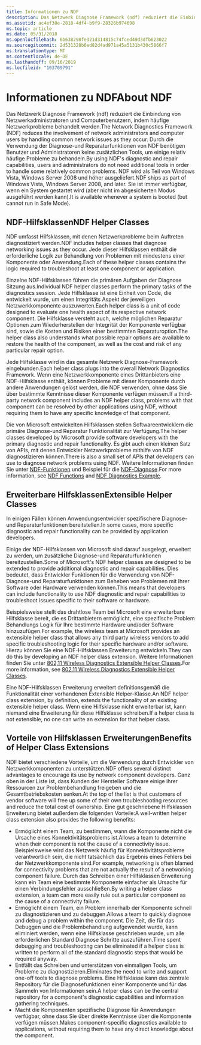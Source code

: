 ```yaml
---
title: Informationen zu NDF
description: Das Netzwerk Diagnose Framework (ndf) reduziert die Einbindung von Netzwerkadministratoren und Computerbenutzern, indem häufige Netzwerkprobleme behandelt werden.
ms.assetid: ac4ef38e-2818-4df4-b9f9-28326b974698
ms.topic: article
ms.date: 05/31/2018
ms.openlocfilehash: 6b638298fe321d314815c74fced49d3dfb623022
ms.sourcegitcommit: 2d531328b6ed82d4ad971a45a5131b430c5866f7
ms.translationtype: MT
ms.contentlocale: de-DE
ms.lasthandoff: 09/16/2019
ms.locfileid: "103709791"
---
```

# <a name="about-ndf"></a><span data-ttu-id="c9489-103">Informationen zu NDF</span><span class="sxs-lookup"><span data-stu-id="c9489-103">About NDF</span></span>

<span data-ttu-id="c9489-104">Das Netzwerk Diagnose Framework (ndf) reduziert die Einbindung von Netzwerkadministratoren und Computerbenutzern, indem häufige Netzwerkprobleme behandelt werden.</span><span class="sxs-lookup"><span data-stu-id="c9489-104">The Network Diagnostics Framework (NDF) reduces the involvement of network administrators and computer users by handling common network issues as they occur.</span></span> <span data-ttu-id="c9489-105">Durch die Verwendung der Diagnose-und Reparaturfunktionen von NDF benötigen Benutzer und Administratoren keine zusätzlichen Tools, um einige relativ häufige Probleme zu behandeln.</span><span class="sxs-lookup"><span data-stu-id="c9489-105">By using NDF's diagnostic and repair capabilities, users and administrators do not need additional tools in order to handle some relatively common problems.</span></span> <span data-ttu-id="c9489-106">NDF wird als Teil von Windows Vista, Windows Server 2008 und höher ausgeliefert.</span><span class="sxs-lookup"><span data-stu-id="c9489-106">NDF ships as part of Windows Vista, Windows Server 2008, and later.</span></span> <span data-ttu-id="c9489-107">Sie ist immer verfügbar, wenn ein System gestartet wird (aber nicht im abgesicherten Modus ausgeführt werden kann).</span><span class="sxs-lookup"><span data-stu-id="c9489-107">It is available whenever a system is booted (but cannot run in Safe Mode).</span></span>

## <a name="ndf-helper-classes"></a><span data-ttu-id="c9489-108">NDF-Hilfsklassen</span><span class="sxs-lookup"><span data-stu-id="c9489-108">NDF Helper Classes</span></span>

<span data-ttu-id="c9489-109">NDF umfasst Hilfsklassen, mit denen Netzwerkprobleme beim Auftreten diagnostiziert werden.</span><span class="sxs-lookup"><span data-stu-id="c9489-109">NDF includes helper classes that diagnose networking issues as they occur.</span></span> <span data-ttu-id="c9489-110">Jede dieser Hilfsklassen enthält die erforderliche Logik zur Behandlung von Problemen mit mindestens einer Komponente oder Anwendung.</span><span class="sxs-lookup"><span data-stu-id="c9489-110">Each of these helper classes contains the logic required to troubleshoot at least one component or application.</span></span>

<span data-ttu-id="c9489-111">Einzelne NDF-Hilfsklassen führen die primären Aufgaben der Diagnose Sitzung aus.</span><span class="sxs-lookup"><span data-stu-id="c9489-111">Individual NDF helper classes perform the primary tasks of the diagnostics session.</span></span> <span data-ttu-id="c9489-112">Jede Hilfsklasse ist eine Einheit von Code, die entwickelt wurde, um einen Integritäts Aspekt der jeweiligen Netzwerkkomponente auszuwerten.</span><span class="sxs-lookup"><span data-stu-id="c9489-112">Each helper class is a unit of code designed to evaluate one health aspect of its respective network component.</span></span> <span data-ttu-id="c9489-113">Die Hilfsklasse versteht auch, welche möglichen Reparatur Optionen zum Wiederherstellen der Integrität der Komponente verfügbar sind, sowie die Kosten und Risiken einer bestimmten Reparaturoption.</span><span class="sxs-lookup"><span data-stu-id="c9489-113">The helper class also understands what possible repair options are available to restore the health of the component, as well as the cost and risk of any particular repair option.</span></span>

<span data-ttu-id="c9489-114">Jede Hilfsklasse wird in das gesamte Netzwerk Diagnose-Framework eingebunden.</span><span class="sxs-lookup"><span data-stu-id="c9489-114">Each helper class plugs into the overall Network Diagnostics Framework.</span></span> <span data-ttu-id="c9489-115">Wenn eine Netzwerkkomponente eines Drittanbieters eine NDF-Hilfsklasse enthält, können Probleme mit dieser Komponente durch andere Anwendungen gelöst werden, die NDF verwenden, ohne dass Sie über bestimmte Kenntnisse dieser Komponente verfügen müssen.</span><span class="sxs-lookup"><span data-stu-id="c9489-115">If a third-party network component includes an NDF helper class, problems with that component can be resolved by other applications using NDF, without requiring them to have any specific knowledge of that component.</span></span>

<span data-ttu-id="c9489-116">Die von Microsoft entwickelten Hilfsklassen stellen Softwareentwicklern die primäre Diagnose-und Reparatur Funktionalität zur Verfügung.</span><span class="sxs-lookup"><span data-stu-id="c9489-116">The helper classes developed by Microsoft provide software developers with the primary diagnostic and repair functionality.</span></span> <span data-ttu-id="c9489-117">Es gibt auch einen kleinen Satz von APIs, mit denen Entwickler Netzwerkprobleme mithilfe von NDF diagnostizieren können.</span><span class="sxs-lookup"><span data-stu-id="c9489-117">There is also a small set of APIs that developers can use to diagnose network problems using NDF.</span></span> <span data-ttu-id="c9489-118">Weitere Informationen finden Sie unter [NDF-Funktionen](ndf-functions.md) und Beispiel für die [NDF-Diagnose](ndf-diagnostics-example.md).</span><span class="sxs-lookup"><span data-stu-id="c9489-118">For more information, see [NDF Functions](ndf-functions.md) and [NDF Diagnostics Example](ndf-diagnostics-example.md).</span></span>

## <a name="extensible-helper-classes"></a><span data-ttu-id="c9489-119">Erweiterbare Hilfsklassen</span><span class="sxs-lookup"><span data-stu-id="c9489-119">Extensible Helper Classes</span></span>

<span data-ttu-id="c9489-120">In einigen Fällen können Anwendungsentwickler spezifischere Diagnose-und Reparaturfunktionen bereitstellen.</span><span class="sxs-lookup"><span data-stu-id="c9489-120">In some cases, more specific diagnostic and repair functionality can be provided by application developers.</span></span>

<span data-ttu-id="c9489-121">Einige der NDF-Hilfsklassen von Microsoft sind darauf ausgelegt, erweitert zu werden, um zusätzliche Diagnose-und Reparaturfunktionen bereitzustellen.</span><span class="sxs-lookup"><span data-stu-id="c9489-121">Some of Microsoft's NDF helper classes are designed to be extended to provide additional diagnostic and repair capabilities.</span></span> <span data-ttu-id="c9489-122">Dies bedeutet, dass Entwickler Funktionen für die Verwendung von NDF-Diagnose-und Reparaturfunktionen zum Beheben von Problemen mit Ihrer Software oder Hardware verwenden können.</span><span class="sxs-lookup"><span data-stu-id="c9489-122">This means that developers can include functionality to use NDF diagnostic and repair capabilities to troubleshoot issues specific to their software or hardware.</span></span>

<span data-ttu-id="c9489-123">Beispielsweise stellt das drahtlose Team bei Microsoft eine erweiterbare Hilfsklasse bereit, die es Drittanbietern ermöglicht, eine spezifische Problem Behandlungs Logik für Ihre bestimmte Hardware und/oder Software hinzuzufügen.</span><span class="sxs-lookup"><span data-stu-id="c9489-123">For example, the wireless team at Microsoft provides an extensible helper class that allows any third party wireless vendors to add specific troubleshooting logic for their specific hardware and/or software.</span></span> <span data-ttu-id="c9489-124">Hierzu können Sie eine NDF-Hilfsklassen Erweiterung entwickeln.</span><span class="sxs-lookup"><span data-stu-id="c9489-124">They can do this by developing an NDF helper class extension.</span></span> <span data-ttu-id="c9489-125">Weitere Informationen finden Sie unter [802,11 Wireless Diagnostics Extensible Helper Classes](802-11-wireless-diagnostics-extensible-helper-classes.md).</span><span class="sxs-lookup"><span data-stu-id="c9489-125">For more information, see [802.11 Wireless Diagnostics Extensible Helper Classes](802-11-wireless-diagnostics-extensible-helper-classes.md).</span></span>

<span data-ttu-id="c9489-126">Eine NDF-Hilfsklassen Erweiterung erweitert definitionsgemäß die Funktionalität einer vorhandenen Extensible Helper-Klasse.</span><span class="sxs-lookup"><span data-stu-id="c9489-126">An NDF helper class extension, by definition, extends the functionality of an existing extensible helper class.</span></span> <span data-ttu-id="c9489-127">Wenn eine Hilfsklasse nicht erweiterbar ist, kann niemand eine Erweiterung für diese Hilfsklasse schreiben.</span><span class="sxs-lookup"><span data-stu-id="c9489-127">If a helper class is not extensible, no one can write an extension for that helper class.</span></span>

## <a name="benefits-of-helper-class-extensions"></a><span data-ttu-id="c9489-128">Vorteile von Hilfsklassen Erweiterungen</span><span class="sxs-lookup"><span data-stu-id="c9489-128">Benefits of Helper Class Extensions</span></span>

<span data-ttu-id="c9489-129">NDF bietet verschiedene Vorteile, um die Verwendung durch Entwickler von Netzwerkkomponenten zu unterstützen.</span><span class="sxs-lookup"><span data-stu-id="c9489-129">NDF offers several distinct advantages to encourage its use by network component developers.</span></span> <span data-ttu-id="c9489-130">Ganz oben in der Liste ist, dass Kunden der Hersteller Software einige ihrer Ressourcen zur Problembehandlung freigeben und die Gesamtbetriebskosten senken.</span><span class="sxs-lookup"><span data-stu-id="c9489-130">At the top of the list is that customers of vendor software will free up some of their own troubleshooting resources and reduce the total cost of ownership.</span></span> <span data-ttu-id="c9489-131">Eine gut geschriebene Hilfsklassen Erweiterung bietet außerdem die folgenden Vorteile:</span><span class="sxs-lookup"><span data-stu-id="c9489-131">A well-written helper class extension also provides the following benefits:</span></span>

-   <span data-ttu-id="c9489-132">Ermöglicht einem Team, zu bestimmen, wann die Komponente nicht die Ursache eines Konnektivitätsproblems ist.</span><span class="sxs-lookup"><span data-stu-id="c9489-132">Allows a team to determine when their component is not the cause of a connectivity issue.</span></span> <span data-ttu-id="c9489-133">Beispielsweise wird das Netzwerk häufig für Konnektivitätsprobleme verantwortlich sein, die nicht tatsächlich das Ergebnis eines Fehlers bei der Netzwerkkomponente sind.</span><span class="sxs-lookup"><span data-stu-id="c9489-133">For example, networking is often blamed for connectivity problems that are not actually the result of a networking component failure.</span></span> <span data-ttu-id="c9489-134">Durch das Schreiben einer Hilfsklassen Erweiterung kann ein Team eine bestimmte Komponente einfacher als Ursache für einen Verbindungsfehler ausschließen.</span><span class="sxs-lookup"><span data-stu-id="c9489-134">By writing a helper class extension, a team can more easily rule out a particular component as the cause of a connectivity failure.</span></span>
-   <span data-ttu-id="c9489-135">Ermöglicht einem Team, ein Problem innerhalb der Komponente schnell zu diagnostizieren und zu debuggen.</span><span class="sxs-lookup"><span data-stu-id="c9489-135">Allows a team to quickly diagnose and debug a problem within the component.</span></span> <span data-ttu-id="c9489-136">Die Zeit, die für das Debuggen und die Problembehandlung aufgewendet wurde, kann eliminiert werden, wenn eine Hilfsklasse geschrieben wurde, um alle erforderlichen Standard Diagnose Schritte auszuführen.</span><span class="sxs-lookup"><span data-stu-id="c9489-136">Time spent debugging and troubleshooting can be eliminated if a helper class is written to perform all of the standard diagnostic steps that would be required anyway.</span></span>
-   <span data-ttu-id="c9489-137">Entfällt das Schreiben und unterstützen von einmaligen Tools, um Probleme zu diagnostizieren.</span><span class="sxs-lookup"><span data-stu-id="c9489-137">Eliminates the need to write and support one-off tools to diagnose problems.</span></span> <span data-ttu-id="c9489-138">Eine Hilfsklasse kann das zentrale Repository für die Diagnosefunktionen einer Komponente und für das Sammeln von Informationen sein.</span><span class="sxs-lookup"><span data-stu-id="c9489-138">A helper class can be the central repository for a component's diagnostic capabilities and information gathering techniques.</span></span>
-   <span data-ttu-id="c9489-139">Macht die Komponenten spezifische Diagnose für Anwendungen verfügbar, ohne dass Sie über direkte Kenntnisse über die Komponente verfügen müssen.</span><span class="sxs-lookup"><span data-stu-id="c9489-139">Makes component-specific diagnostics available to applications, without requiring them to have any direct knowledge about the component.</span></span>

 

 




